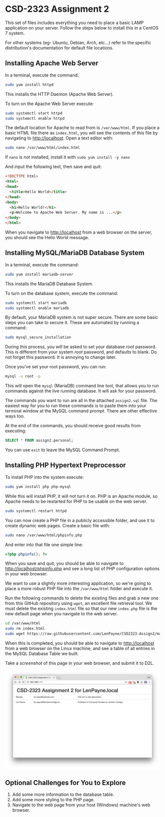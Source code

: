 # CSD-2323 Assignment 2

This set of files includes everything you need to place a basic LAMP application
on your server. Follow the steps below to install this in a CentOS 7 system.

For other systems (eg- Ubuntu, Debian, Arch, etc...) refer to the specific
distribution's documentation for default file locations.



## Installing Apache Web Server

In a terminal, execute the command:

```bash
sudo yum install httpd
```

This installs the HTTP Daemon (Apache Web Server).

To turn on the Apache Web Server execute:

```bash
sudo systemctl start httpd
sudo systemctl enable httpd
```

The default location for Apache to read from is `/var/www/html`. If you place a
basic HTML file there as `index.html`, you will see the contents of this file
by navigating to [http://localhost](http://localhost). Open a text editor with:

```bash
sudo nano /var/www/html/index.html
```

If `nano` is not installed, install it with `sudo yum install -y nano`

And input the following text, then save and quit:

```html
<!DOCTYPE html>
<html>
<head>
  <title>Hello World</title>
</head>
<body>
  <h1>Hello World!</h1>
  <p>Welcome to Apache Web Server. My name is ...</p>
</body>
</html>
```

When you navigate to [http://localhost](http://localhost) from a web browser
on the server, you should see the Hello World message.



## Installing MySQL/MariaDB Database System

In a terminal, execute the command:

```bash
sudo yum install mariadb-server
```

This installs the MariaDB Database System.

To turn on the database system, execute the command:

```bash
sudo systemctl start mariadb
sudo systemctl enable mariadb
```

By default, your MariaDB system is not super secure. There are some basic steps
you can take to secure it. These are automated by running a command:

```bash
sudo mysql_secure_installation
```

During this process, you will be asked to set your database *root* password. 
This is different from your system *root* password, and defaults to blank. Do
not forget this password. It is annoying to change later.

Once you've set your root password, you can run:

```bash
mysql -u root -p
```

This will open the `mysql` (MariaDB) command line tool, that allows you to run
commands against the live running database. It will ask for your password.

The commands you want to run are all in the attached `assign2.sql` file. The
easiest way for you to run these commands is to paste them into your terminal
window at the MySQL command prompt. There are other effective ways too.

At the end of the commands, you should receive good results from executing:

```sql
SELECT * FROM assign2.personal;
```

You can use `exit` to leave the MySQL Command Prompt.



## Installing PHP Hypertext Preprocessor

To install PHP into the system execute:

```bash
sudo yum install php php-mysql
```

While this will install PHP, it will not turn it on. PHP is an Apache module,
so Apache needs to be restarted for PHP to be usable on the web server.

```bash
sudo systemctl restart httpd
```

You can now create a PHP file in a publicly accessible folder, and use it to
create dynamic web pages. Create a basic file with:

```bash
sudo nano /var/www/html/phpinfo.php
```

And enter into that file one simple line:

```php
<?php phpinfo(); ?>
```

When you save and quit, you should be able to navigate to
[http://localhost/phpinfo.php](http://localhost/phpinfo.php) and see a long list
of PHP configuration options in your web browser.

We want to use a slightly more interesting application, so we're going to place
a more robust PHP file into the `/var/www/html` folder and execute it.

Run the following commands to delete the existing files and grab a new one from
this GitHub repository using `wget`, an excellent file retrieval tool. We must
delete the existing `index.html` file so that our new `index.php` file is the
new default page when you navigate to the web server.

```bash
cd /var/www/html
sudo rm index.html
sudo wget https://raw.githubusercontent.com/LenPayne/CSD2323-Assign2/master/index.php
```

When this is completed, you should be able to navigate to [http://localhost](http://localhost)
from a web browser on the Linux machine, and see a table of all entries in the
MySQL Database Table we built.

Take a *screenshot* of this page in your web browser, and submit it to D2L.

![Sample Screenshot](https://github.com/LenPayne/CSD2323-Assign2/raw/master/finished-screencap.png)


## Optional Challenges for You to Explore

1. Add some more information to the database table.
2. Add some more styling to the PHP page.
3. Navigate to the web page from your host (Windows) machine's web browser.
